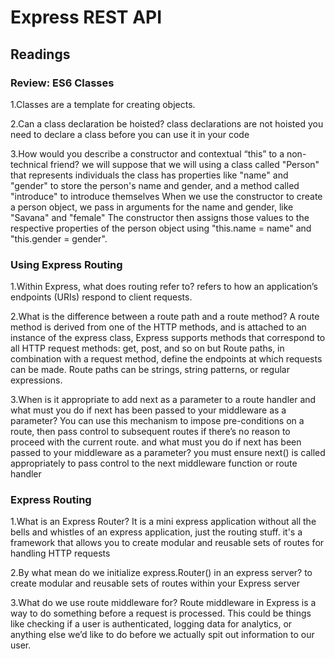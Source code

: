 # Express REST API
## Readings
### Review: ES6 Classes

1.Classes are a template for creating objects.

2.Can a class declaration be hoisted?
class declarations are not hoisted you need to declare a class before you can use it in your code

3.How would you describe a constructor and contextual “this” to a non-technical friend?
we will suppose that we will using a class called "Person" that represents individuals the class has properties like "name" and "gender" to store the person's name and gender, and a method called "introduce" to introduce themselves When we use the constructor to create a person object, we pass in arguments for the name and gender, like "Savana" and "female" The constructor then assigns those values to the respective properties of the person object using "this.name = name" and "this.gender = gender".


### Using Express Routing

1.Within Express, what does routing refer to?
refers to how an application’s endpoints (URIs) respond to client requests.

2.What is the difference between a route path and a route method?
A route method is derived from one of the HTTP methods, and is attached to an instance of the express class, Express supports methods that correspond to all HTTP request methods: get, post, and so on but Route paths, in combination with a request method, define the endpoints at which requests can be made. Route paths can be strings, string patterns, or regular expressions.

3.When is it appropriate to add next as a parameter to a route handler and what must you do if next has been passed to your middleware as a parameter?
You can use this mechanism to impose pre-conditions on a route, then pass control to subsequent routes if there’s no reason to proceed with the current route. and what must you do if next has been passed to your middleware as a parameter? you must ensure next() is called appropriately to pass control to the next middleware function or route handler


### Express Routing

1.What is an Express Router?
It is a mini express application without all the bells and whistles of an express application, just the routing stuff. it's a framework that allows you to create modular and reusable sets of routes for handling HTTP requests

2.By what mean do we initialize express.Router() in an express server?
to create modular and reusable sets of routes within your Express server

3.What do we use route middleware for?
Route middleware in Express is a way to do something before a request is processed. This could be things like checking if a user is authenticated, logging data for analytics, or anything else we’d like to do before we actually spit out information to our user.

